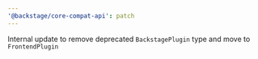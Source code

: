 ```yaml
---
'@backstage/core-compat-api': patch
---
```


Internal update to remove deprecated `BackstagePlugin` type and move to `FrontendPlugin`
